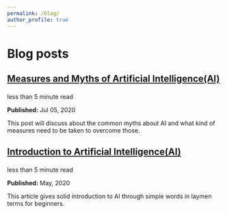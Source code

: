 ```yaml
---
permalink: /blog/
author_profile: true
---
```


 
  <h1 class="page__title">Blog posts</h1>
  
  




  <h2 id="2199" class="archive__subtitle"></h2>
  







<div class="list__item">
<article class="archive__item" itemscope itemtype="http://schema.org/CreativeWork">
  

  <h2 class="archive__item-title" itemprop="headline">
    
  <a href="https://medium.com/@samarasimhapeyala/measures-and-myths-of-artificial-intelligence-ai-ff47b093f03" rel="permalink">Measures and Myths of Artificial Intelligence(AI)
</a>
    
  </h2>
  
  
  <p class="page__meta"><i class="fa fa-clock-o" aria-hidden="true"></i> 



  less than 5 minute read

</p>
  

      
  <p class="page__date"><strong><i class="fa fa-fw fa-calendar" aria-hidden="true"></i> Published:</strong> <time datetime="2199-01-01T00:00:00+00:00">Jul 05, 2020</time></p>
      

  
  <p class="archive__item-excerpt" itemprop="description"><p>This post will discuss about the common myths about AI and what kind of measures need to be taken to overcome those.</p>
</p>
  
  
  

</article>
</div>




  <h2 id="2015" class="archive__subtitle"></h2>
  







<div class="list__item">
<article class="archive__item" itemscope itemtype="http://schema.org/CreativeWork">
  

  <h2 class="archive__item-title" itemprop="headline">
    
   <a href="https://medium.com/@samarasimhapeyala/introduction-to-artificial-intelligence-ai-c3c4acf9f9b3" rel="permalink">Introduction to Artificial Intelligence(AI)
</a>
    
  </h2>
  
  
  <p class="page__meta"><i class="fa fa-clock-o" aria-hidden="true"></i> 



  less than 5 minute read

</p>
  

      
   <p class="page__date"><strong><i class="fa fa-fw fa-calendar" aria-hidden="true"></i> Published:</strong> <time datetime="2015-08-14T00:00:00+00:00">May, 2020</time></p>
      

  
  <p class="archive__item-excerpt" itemprop="description"><p>This article gives solid introduction to AI through simple words in laymen terms for beginners.</p>

</p>
  
  
  

</article>
</div>


  </div>
</div>
